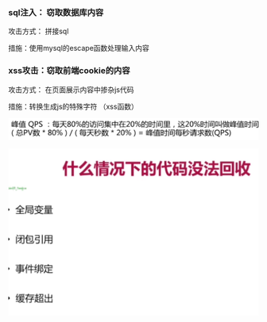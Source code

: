 ### sql注入： 窃取数据库内容

攻击方式： 拼接sql

措施：使用mysql的escape函数处理输入内容

### xss攻击：窃取前端cookie的内容

攻击方式： 在页面展示内容中掺杂js代码

措施：转换生成js的特殊字符 （xss函数）

![image-20240109203201636](../../public/image-20240109203201636.png)

![image-20240114121817799](../../public/image-20240114121817799.png)
